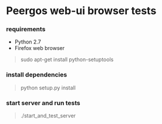 # Peergos web-ui  browser tests

### requirements
* Python 2.7
* Firefox web browser
> sudo apt-get install python-setuptools

### install dependencies 
> python setup.py install

### start server and run tests
> ./start_and_test_server 
